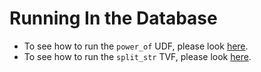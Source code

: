 # Running In the Database

- To see how to run the `power_of` UDF, please look [here](Tutorial-Running-Power.md).
- To see how to run the `split_str` TVF, please look [here](Tutorial-Running-Split.md).

